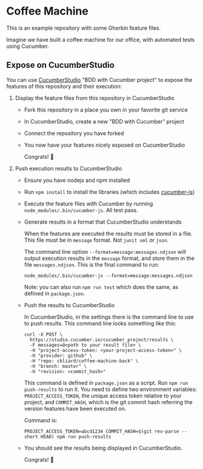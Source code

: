 # Coffee Machine

This is an example repository with some Gherkin feature files.

Imagine we have built a coffee machine for our office, with automated tests using Cucumber.


## Expose on CucumberStudio

You can use [CucumberStudio](https://cucumber.io/tools/cucumberstudio/) "BDD with Cucumber project" to expose the features of this repository and their execution:

1. Display the feature files from this repository in CucumberStudio
    - Fork this repository in a place you own in your favorite git service
    - In CucumberStudio, create a new "BDD with Cucumber" project
    - Connect the repository you have forked
    - You now have your features nicely exposed on CucumberStudio

      Congrats! 🎉

2. Push execution results to CucumberStudio
    - Ensure you have nodejs and npm installed
    - Run `npm install` to install the libraries (which includes [cucumber-js](https://github.com/cucumber/cucumber-js))
    - Execute the feature files with Cucumber by running `node_modules/.bin/cucumber-js`. All test pass.

    - Generate results in a format that CucumberStudio understands

      When the features are executed the results must be stored in a file. This file must be in `message` format. Not `junit xml` or `json`.

      The command line option `--format=message:messages.ndjson` will output execution results in the `message` format, and store them in the file `messages.ndjson`. This is the final command to run:

          node_modules/.bin/cucumber-js --format=message:messages.ndjson

      Note: you can also run `npm run test` which does the same, as defined in `package.json`.

    - Push the results to CucumberStudio

      In CucumberStudio, in the settings there is the command line to use to push results. This command line looks something like this:

          curl -X POST \
            https://studio.cucumber.io/cucumber_project/results \
            -F messages=@<path to your result file> \
            -H "project-access-token: <your-project-access-token>" \
            -H "provider: github" \
            -H "repo: cbliard/coffee-machine-back" \
            -H "branch: master" \
            -H "revision: <commit_hash>"

      This command is defined in `package.json` as a script. Run `npm run push-results` to run it. You need to define two environment variables: `PROJECT_ACCESS_TOKEN`, the unique access token relative to your project, and `COMMIT_HASH`, which is the git commit hash referring the version features have been executed on.

      Command is:

          PROJECT_ACCESS_TOKEN=abcd1234 COMMIT_HASH=$(git rev-parse --short HEAD) npm run push-results

    - You should see the results being displayed in CucumberStudio.

      Congrats! 🎉
